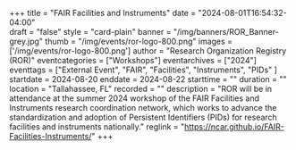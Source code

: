 +++
title = "FAIR Facilities and Instruments" 
date = "2024-08-01T16:54:32-04:00"  
draft = "false" 
style = "card-plain" 
banner = "/img/banners/ROR_Banner-grey.jpg" 
thumb = "/img/events/ror-logo-800.png" 
images = ['/img/events/ror-logo-800.png']
author = "Research Organization Registry (ROR)" 
eventcategories = ["Workshops"]
eventarchives = ["2024"]
eventtags = ["External Event", "FAIR", "Facilities", "Instruments", "PIDs" ]
startdate = 2024-08-20
enddate = 2024-08-22
starttime = ""
duration = ""
location = "Tallahassee, FL"
recorded = ""
description = "ROR will be in attendance at the summer 2024 workshop of the FAIR Facilities and Instruments research coordination network, which works to advance the standardization and adoption of Persistent Identifiers (PIDs) for research facilities and instruments nationally."
reglink = "https://ncar.github.io/FAIR-Facilities-Instruments/"
+++


<!-- Post-event content template

## Materials 

- [Slides from event]()

<iframe src=""></iframe>

---

## Recording 

{{< youtube id="" >}}

--- 

--> 

